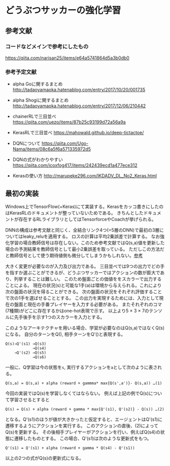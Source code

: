 # どうぶつサッカーの強化学習
## 参考文献
### コードなどメインで参考にしたもの
https://qiita.com/narisan25/items/e64a5741864d5a3b0db0

### 参考予定文献
- alpha Goに関するまとめ
http://tadaoyamaoka.hatenablog.com/entry/2017/10/20/001735

- alpha Shogiに関するまとめ
http://tadaoyamaoka.hatenablog.com/entry/2017/12/06/210442

- chainerRLで三目並べ
https://qiita.com/uezo/items/87b25c93199d72a56a9a

- KerasRLで三目並べ
https://mahowald.github.io/deep-tictactoe/

- DQNについて
https://qiita.com/Ugo-Nama/items/08c6a5f6a571335972d5

- DQNの式がわかりやすい
https://qiita.com/icoxfog417/items/242439ecd1a477ece312

- Kerasの使い方
http://marupeke296.com/IKDADV_DL_No2_Keras.html

## 最初の実装
Windows上でTensorFlow(+Keras)にて実装する。Kerasをカッコ書きにしたのはKerasRLのドキュメントが整っていないためである。
きちんとしたドキュメントが存在するRLライブラリとしてはTensorforceやCoachが挙げられる。

DNNの構成は参考文献と同じく、全結合リンク4つ(=5層のDNN)で最初の3層についてはleaky_reluを適用する。
ロスの計算は平均2乗誤差で計算する。
なお強化学習の場合教師信号は存在しない。このため参考文献ではQ(s,a)値を更新した場合の予測結果を教師信号として最小2乗誤差を取っている。
ただしこの方法だと教師信号として使う期待値側も微分してしまうかもしれない。[参考](https://qiita.com/icoxfog417/items/242439ecd1a477ece312)

大きく変更が必要なのが入力及び出力である。
三目並べでは9つの出力でどの手を指すか選ぶことができるが、どうぶつサッカーではアクションの数が膨大であり、列挙することは難しい。
このため盤面ごとの価値ををスカラーで出力することによる。
現在の状況(s)と可能な1手(a)は環境から与えられる。これにより次の盤面の状況を得ることができる。
次の盤面の状況をそれぞれ評価することで次の1手を選ばせることとする。
この出力を実現するためには、入力として現在の盤面と現在の手番プレイヤーを入力する必要がある。
またそれぞれのコマ(7種類)がどこに存在するかはone-hot表現で示す。
以上より5 × 3 × 7のテンソルに先手後手を示す1つのスカラーを入力とする。

このようなアーキテクチャを用いる場合、学習が必要なのはQ(s,a)ではなくQ(s)になる。
自分のターンをQ(), 相手ターンをQ'()と表現する。
```
Q(s)→Q'(s1) →Q(s3)
            →Q(s4)
    →Q'(s2) →Q(s5)
            →Q(s6)
```

一般に、Q学習は今の状態を`s`, 実行するアクションを`a`として次のように表される。
```
Q(s,a) = Q(s,a) + alpha (reward + gammma* max{Q(s',a')}- Q(s,a)) …(1)
```
今回の実装ではQ(s)を学習しなくてはならない。
例えば上記の例でQ(s)について学習させるとすると
```
Q(s) = Q(s) + alpha (reward + gamma * max{Q'(s1), Q'(s2)} - Q(s)) …(2)
```
となる。Q'(s1)のほうが値が大きかったと仮定すると、エージェントはQ'(s1)に遷移するようにアクションを実行する。
このアクションの直後、(2)によってQ(s)を更新する。
その後相手プレイヤーがアクションを行い、例えばQ(s4)の状態に遷移したものとする。
この場合、Q'(s1)は次のような更新式をもつ。
```
Q'(s1) = Q'(s1) + alpha (reward + gamma * Q(s4) - Q'(s1))
```
以上の2つの式がQ(s)の更新式になる。